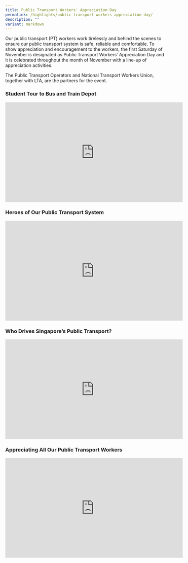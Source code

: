 ```yaml
---
title: Public Transport Workers' Appreciation Day
permalink: /highlights/public-transport-workers-appreciation-day/
description: ""
variant: markdown
---
```

Our public transport (PT) workers work tirelessly and behind the scenes to ensure our public transport system is safe, reliable and comfortable. To show appreciation and encouragement to the workers, the first Saturday of November is designated as Public Transport Workers’ Appreciation Day and it is celebrated throughout the month of November with a line-up of appreciation activities.  
  
The Public Transport Operators and National Transport Workers Union, together with LTA, are the partners for the event.

### Student Tour to Bus and Train Depot

<div class="bp-youtube">

<iframe allowfullscreen="" allow="accelerometer; autoplay; clipboard-write; encrypted-media; gyroscope; picture-in-picture; web-share" frameborder="0" title="YouTube video player" src="https://www.youtube.com/embed/yOBo9Rthmvg?si=fmBpU8YFJF-NVwmH" height="315" width="560"></iframe>

</div>

### Heroes of Our Public Transport System
<div class="bp-youtube">

<iframe allowfullscreen="" allow="accelerometer; autoplay; clipboard-write; encrypted-media; gyroscope; picture-in-picture; web-share" frameborder="0" title="YouTube video player" src="https://www.youtube.com/embed/haN8qmCQDGY?si=sGk67wwrtmG4ak9j" height="315" width="560"></iframe>

</div>


### Who Drives Singapore’s Public Transport?
<div class="bp-youtube">

<iframe allowfullscreen="" allow="accelerometer; autoplay; clipboard-write; encrypted-media; gyroscope; picture-in-picture; web-share" frameborder="0" title="YouTube video player" src="https://www.youtube.com/embed/bkS44hCO4xU?si=lujnYz6KmiQEyX4G" height="315" width="560"></iframe>

</div>


### Appreciating All Our Public Transport Workers

<div class="bp-youtube">

<iframe allowfullscreen="" allow="accelerometer; autoplay; clipboard-write; encrypted-media; gyroscope; picture-in-picture; web-share" frameborder="0" title="YouTube video player" src="https://www.youtube.com/embed/96I2HQ-0wkE?si=c8P_Bh5LHd4FtB7q" height="315" width="560"></iframe>

</div>